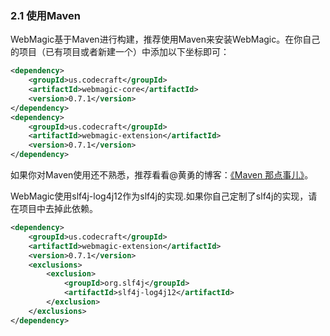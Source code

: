 ### 2.1 使用Maven

WebMagic基于Maven进行构建，推荐使用Maven来安装WebMagic。在你自己的项目（已有项目或者新建一个）中添加以下坐标即可：

```xml
<dependency>
    <groupId>us.codecraft</groupId>
    <artifactId>webmagic-core</artifactId>
    <version>0.7.1</version>
</dependency>
<dependency>
    <groupId>us.codecraft</groupId>
    <artifactId>webmagic-extension</artifactId>
    <version>0.7.1</version>
</dependency>
```

如果你对Maven使用还不熟悉，推荐看看@黄勇的博客：[《Maven 那点事儿》](http://my.oschina.net/huangyong/blog/194583)。

WebMagic使用slf4j-log4j12作为slf4j的实现.如果你自己定制了slf4j的实现，请在项目中去掉此依赖。

```xml
<dependency>
    <groupId>us.codecraft</groupId>
    <artifactId>webmagic-extension</artifactId>
    <version>0.7.1</version>
    <exclusions>
        <exclusion>
            <groupId>org.slf4j</groupId>
            <artifactId>slf4j-log4j12</artifactId>
        </exclusion>
    </exclusions>
</dependency>
```
